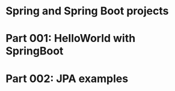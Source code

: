 # Spring and Spring Boot projects

# Part 001: HelloWorld with SpringBoot

# Part 002: JPA examples
